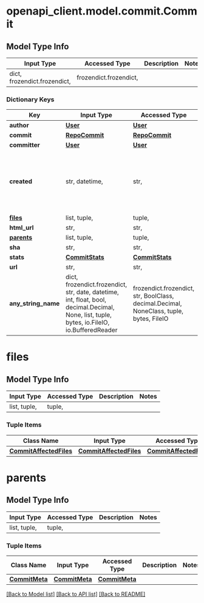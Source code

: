 # openapi_client.model.commit.Commit

## Model Type Info
Input Type | Accessed Type | Description | Notes
------------ | ------------- | ------------- | -------------
dict, frozendict.frozendict,  | frozendict.frozendict,  |  | 

### Dictionary Keys
Key | Input Type | Accessed Type | Description | Notes
------------ | ------------- | ------------- | ------------- | -------------
**author** | [**User**](User.md) | [**User**](User.md) |  | [optional] 
**commit** | [**RepoCommit**](RepoCommit.md) | [**RepoCommit**](RepoCommit.md) |  | [optional] 
**committer** | [**User**](User.md) | [**User**](User.md) |  | [optional] 
**created** | str, datetime,  | str,  |  | [optional] value must conform to RFC-3339 date-time
**[files](#files)** | list, tuple,  | tuple,  |  | [optional] 
**html_url** | str,  | str,  |  | [optional] 
**[parents](#parents)** | list, tuple,  | tuple,  |  | [optional] 
**sha** | str,  | str,  |  | [optional] 
**stats** | [**CommitStats**](CommitStats.md) | [**CommitStats**](CommitStats.md) |  | [optional] 
**url** | str,  | str,  |  | [optional] 
**any_string_name** | dict, frozendict.frozendict, str, date, datetime, int, float, bool, decimal.Decimal, None, list, tuple, bytes, io.FileIO, io.BufferedReader | frozendict.frozendict, str, BoolClass, decimal.Decimal, NoneClass, tuple, bytes, FileIO | any string name can be used but the value must be the correct type | [optional]

# files

## Model Type Info
Input Type | Accessed Type | Description | Notes
------------ | ------------- | ------------- | -------------
list, tuple,  | tuple,  |  | 

### Tuple Items
Class Name | Input Type | Accessed Type | Description | Notes
------------- | ------------- | ------------- | ------------- | -------------
[**CommitAffectedFiles**](CommitAffectedFiles.md) | [**CommitAffectedFiles**](CommitAffectedFiles.md) | [**CommitAffectedFiles**](CommitAffectedFiles.md) |  | 

# parents

## Model Type Info
Input Type | Accessed Type | Description | Notes
------------ | ------------- | ------------- | -------------
list, tuple,  | tuple,  |  | 

### Tuple Items
Class Name | Input Type | Accessed Type | Description | Notes
------------- | ------------- | ------------- | ------------- | -------------
[**CommitMeta**](CommitMeta.md) | [**CommitMeta**](CommitMeta.md) | [**CommitMeta**](CommitMeta.md) |  | 

[[Back to Model list]](../../README.md#documentation-for-models) [[Back to API list]](../../README.md#documentation-for-api-endpoints) [[Back to README]](../../README.md)

